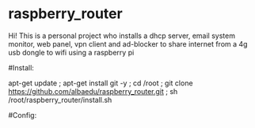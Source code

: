 # raspberry_router

Hi! This is a personal project who installs a dhcp server, email system monitor, web panel, vpn client and ad-blocker to share internet from a 4g usb dongle to wifi using a raspberry pi

#Install:

apt-get update ; apt-get install git -y ; cd /root ; git clone https://github.com/albaedu/raspberry_router.git ; sh /root/raspberry_router/install.sh

#Config:
